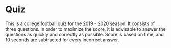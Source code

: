 # Quiz

This is a college football quiz for the 2019 - 2020 season. It consists of three questions. In order to maximize the score, it is advisable to answer the questions as quickly and correctly as possible. Score is based on time, and 10 seconds are subtracted for every incorrect answer.